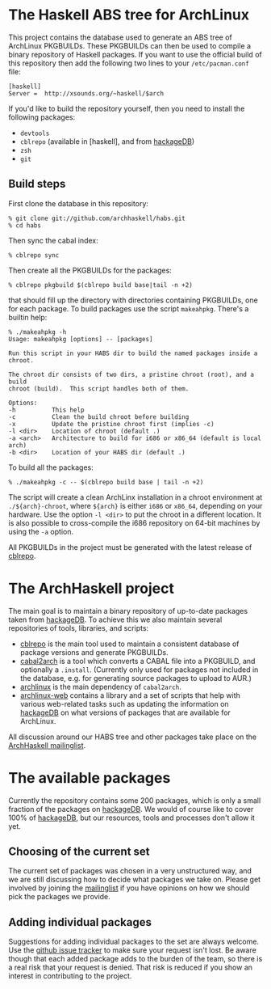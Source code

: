 The Haskell ABS tree for ArchLinux
====================================

This project contains the database used to generate an ABS tree of ArchLinux
PKGBUILDs.  These PKGBUILDs can then be used to compile a binary repository of
Haskell packages.  If you want to use the official build of this repository
then add the following two lines to your `/etc/pacman.conf` file:

    [haskell]
    Server =  http://xsounds.org/~haskell/$arch

If you'd like to build the repository yourself, then you need to install the
following packages:

* `devtools`
* `cblrepo` (available in \[haskell\], and from [hackageDB][1])
* `zsh`
* `git`

Build steps
-----------

First clone the database in this repository:

    % git clone git://github.com/archhaskell/habs.git
    % cd habs

Then sync the cabal index:

    % cblrepo sync

Then create all the PKGBUILDs for the packages:

    % cblrepo pkgbuild $(cblrepo build base|tail -n +2)

that should fill up the directory with directories containing PKGBUILDs, one
for each package.  To build packages use the script `makeahpkg`.  There's a
builtin help:

    % ./makeahpkg -h
    Usage: makeahpkg [options] -- [packages]
    
    Run this script in your HABS dir to build the named packages inside a
    chroot.
    
    The chroot dir consists of two dirs, a pristine chroot (root), and a build
    chroot (build).  This script handles both of them.
    
    Options:
    -h          This help
    -c          Clean the build chroot before building
    -x          Update the pristine chroot first (implies -c)
    -l <dir>    Location of chroot (default .)
    -a <arch>   Architecture to build for i686 or x86_64 (default is local arch)
    -b <dir>    Location of your HABS dir (default .)

To build all the packages:

    % ./makeahpkg -c -- $(cblrepo build base | tail -n +2)

The script will create a clean ArchLinx installation in a chroot environment
at `./${arch}-chroot`, where `${arch}` is either `i686` or `x86_64`, depending
on your hardware.  Use the option `-l <dir>` to put the chroot in a different
location.  It is also possible to cross-compile the i686 repository on 64-bit
machines by using the `-a` option.

All PKGBUILDs in the project must be generated with the latest release of
[cblrepo][6].

The ArchHaskell project
=======================

The main goal is to maintain a binary repository of up-to-date packages taken
from [hackageDB][1].  To achieve this we also maintain several repositories of
tools, libraries, and scripts:

* [cblrepo][6] is the main tool used to maintain a consistent database of
  package versions and generate PKGBUILDs.
* [cabal2arch][2] is a tool which converts a CABAL file into a PKGBUILD, and
  optionally a `.install`. (Currently only used for packages not included in
  the database, e.g. for generating source packages to upload to AUR.)
* [archlinux][3] is the main dependency of `cabal2arch`.
* [archlinux-web][4] contains a library and a set of scripts that help with
  various web-related tasks such as updating the information on [hackageDB][1]
  on what versions of packages that are available for ArchLinux.

All discussion around our HABS tree and other packages take place on the
[ArchHaskell mailinglist][5].

The available packages
======================

Currently the repository contains some 200 packages, which is only a small
fraction of the packages on [hackageDB][1].  We would of course like to cover
100% of [hackageDB][1], but our resources, tools and processes don't allow it
yet.

Choosing of the current set
--------------------------

The current set of packages was chosen in a very unstructured way, and we are
still discussing how to decide what packages we take on.  Please get involved
by joining the [mailinglist][5] if you have opinions on how we should pick the
packages we provide.

Adding individual packages
--------------------------

Suggestions for adding individual packages to the set are always welcome.
Use the [github issue tracker][5] to make sure your request isn't lost.  Be
aware though that each added package adds to the burden of the team, so there
is a real risk that your request is denied.  That risk is reduced if you show
an interest in contributing to the project.

[1]: http://hackage.haskell.org/packages/hackage.html
[2]: https://github.com/archhaskell/cabal2arch
[3]: https://github.com/archhaskell/archlinux
[4]: https://github.com/archhaskell/archlinux-web
[5]: https://github.com/archhaskell/habs/issues
[6]: http://hackage.haskell.org/package/cblrepo
